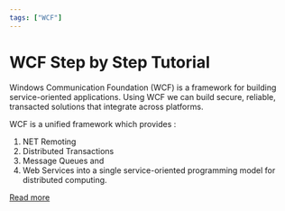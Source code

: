 ```yaml
---
tags: ["WCF"]
---
```


# WCF Step by Step Tutorial
<!--markdownlint-disable MD013 MD029 MD036 MD024 MD033 MD040 MD042 MD001 MD051 MD025 MD052-->
Windows Communication Foundation (WCF) is a framework for building service-oriented applications. Using WCF we can build secure, reliable, transacted solutions that integrate across platforms.

WCF is a unified framework which provides :

1. NET Remoting
2. Distributed Transactions
3. Message Queues and
4. Web Services into a single service-oriented programming model for distributed computing.

[Read more](/docs/CSharp/WCF)
